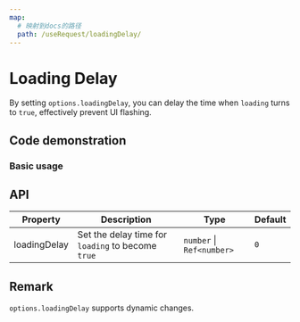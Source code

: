 ```yaml
---
map:
  # 映射到docs的路径
  path: /useRequest/loadingDelay/
---
```


# Loading Delay

By setting `options.loadingDelay`, you can delay the time when `loading` turns to `true`, effectively prevent UI flashing.

## Code demonstration

### Basic usage

<demo src="./demo/demo.vue"
  language="vue"
  title=""
  desc="effectively prevent UI flashing"> </demo>

## API

| Property | Description | Type | Default |
| --- | --- | --- | --- |
| loadingDelay | Set the delay time for `loading` to become `true` | `number` \| `Ref<number>` | `0` |

## Remark

`options.loadingDelay` supports dynamic changes.
